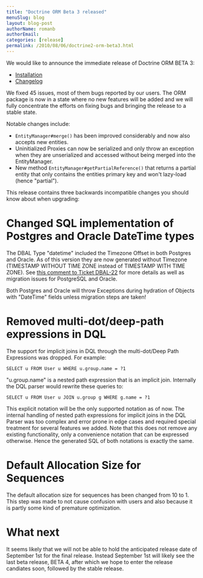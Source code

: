 ```yaml
---
title: "Doctrine ORM Beta 3 released"
menuSlug: blog
layout: blog-post
authorName: romanb
authorEmail:
categories: [release]
permalink: /2010/08/06/doctrine2-orm-beta3.html
---
```

We would like to announce the immediate release of Doctrine ORM BETA 3:

-   [Installation](http://www.doctrine-project.org/projects/orm/2.0/download/2.0.0BETA3)
-   [Changelog](http://www.doctrine-project.org/jira/browse/DDC/fixforversion/10060)

We fixed 45 issues, most of them bugs reported by our users. The ORM
package is now in a state where no new features will be added and we
will fully concentrate the efforts on fixing bugs and bringing the
release to a stable state.

Notable changes include:

-   `EntityManager#merge()` has been improved considerably and now also
    accepts new entities.
-   Uninitialized Proxies can now be serialized and only throw an
    exception when they are unserialized and accessed without being
    merged into the EntityManager.
-   New method `EntityManager#getPartialReference()` that returns a
    partial entity that only contains the entities primary key and won't
    lazy-load (hence "partial").

This release contains three backwards incompatible changes you should
know about when upgrading:

Changed SQL implementation of Postgres and Oracle DateTime types
================================================================

The DBAL Type "datetime" included the Timezone Offset in both Postgres
and Oracle. As of this version they are now generated without Timezone
(TIMESTAMP WITHOUT TIME ZONE instead of TIMESTAMP WITH TIME ZONE). See
[this comment to Ticket
DBAL-22](http://www.doctrine-project.org/jira/browse/DBAL-22?focusedCommentId=13396&page=com.atlassian.jira.plugin.system.issuetabpanels:comment-tabpanel#action_13396)
for more details as well as migration issues for PostgreSQL and Oracle.

Both Postgres and Oracle will throw Exceptions during hydration of
Objects with "DateTime" fields unless migration steps are taken!

Removed multi-dot/deep-path expressions in DQL
==============================================

The support for implicit joins in DQL through the multi-dot/Deep Path
Expressions was dropped. For example:

    SELECT u FROM User u WHERE u.group.name = ?1

"u.group.name" is a nested path expression that is an implicit join.
Internally the DQL parser would rewrite these queries to:

    SELECT u FROM User u JOIN u.group g WHERE g.name = ?1

This explicit notation will be the only supported notation as of now.
The internal handling of nested path expressions for implicit joins in
the DQL Parser was too complex and error prone in edge cases and
required special treatment for several features we added. Note that this
does not remove any existing functionality, only a convenience notation
that can be expressed otherwise. Hence the generated SQL of both
notations is exactly the same.

Default Allocation Size for Sequences
=====================================

The default allocation size for sequences has been changed from 10 to 1.
This step was made to not cause confusion with users and also because it
is partly some kind of premature optimization.

What next
=========

It seems likely that we will not be able to hold the anticipated release
date of September 1st for the final release. Instead September 1st will
likely see the last beta release, BETA 4, after which we hope to enter
the release candiates soon, followed by the stable release.
